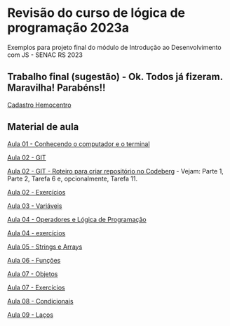 # Revisão do curso de lógica de programação 2023a

Exemplos para projeto final do módulo de Introdução ao Desenvolvimento com JS - SENAC RS 2023

## Trabalho final (sugestão) - Ok. Todos já fizeram. Maravilha! Parabéns!!

[Cadastro Hemocentro](https://satisfying-trust-330.notion.site/Trabalho-Final-Hemocentro-ea4d33e0d79248a5826c3fae64942a85)

## Material de aula 

[Aula 01 - Conhecendo o computador e o terminal](https://docs.google.com/presentation/d/1bTxYYEIVfA8_LQ05R3KpGQ-q7FVHNUSEhmeBVenM0jM/edit#slide=id.p2)

[Aula 02 - GIT](https://file.notion.so/f/s/e5e22d60-be27-4fbf-9f11-5b07bbccdf2d/Aula_02_-_Git.pdf?id=71678de5-054e-4341-a5cf-b4ac0a9127de&table=block&spaceId=a6c0a2e4-b775-4e92-99b1-c6957b00c04d&expirationTimestamp=1683415088711&signature=IP-A5-R-pnSfc9jf1xX0EmxFuORMyb0s00FA5ddlOQ4&downloadName=Aula+02+-+Git.pdf)

[Aula 02 - GIT - Roteiro para criar repositório no Codeberg](https://codeberg.org/grz/cdhtml23/src/branch/main/Um-site-tipo-blog.md) - Vejam: Parte 1, Parte 2, Tarefa 6 e, opcionalmente, Tarefa 11.

[Aula 02 - Exercícios](https://satisfying-trust-330.notion.site/Git-e-Github-71a0aba264264370bb32ed531c3b2849)



[Aula 03 - Variáveis](https://docs.google.com/presentation/d/1duHtnWumlJrmEXWmP4VXOIZd_CGuBeo8Q6OtjDMd1-4/edit#slide=id.p37)

[Aula 04 - Operadores e Lógica de Programação](https://docs.google.com/presentation/d/1iwjc7O3Dtw9JjtsrelE3jfsPMzM8is5OVwCxtzPRaos/edit#slide=id.p1) 

[Aula 04 - exercícios](https://satisfying-trust-330.notion.site/Operadores-e-L-gica-de-Programa-o-b9292a8303b34594ae0658a1c9a63221)

[Aula 05 - Strings e Arrays](https://docs.google.com/presentation/d/1nyIHCOjDibyBQUWQg0roLn_kO4SywArmvRgM7tRasIQ/edit#slide=id.p1)

[Aula 06 - Funções](https://docs.google.com/presentation/d/19IGvZz1x-utRhaVMsO1Ycfr5YPvs2OWEpG3MN8zUUcM/edit#slide=id.p1)

[Aula 07 - Objetos](https://satisfying-trust-330.notion.site/Objetos-e8ea83d9ec874bc3823c6ce5af6190a2)

[Aula 07 - Exercícios](https://satisfying-trust-330.notion.site/Objetos-e8ea83d9ec874bc3823c6ce5af6190a2)

[Aula 08 - Condicionais](https://docs.google.com/presentation/d/1MDiYKlPwFPiC-OPu5V4_NpKAa-7h6zw2oHye9A8wzM0/edit#slide=id.p34)

[Aula 09 - Laços](https://docs.google.com/presentation/d/1lmbFo-2jVmBJdCIg0jNqgPo_qBLOaFoxZc_ciTqXfVU/edit#slide=id.p30)
